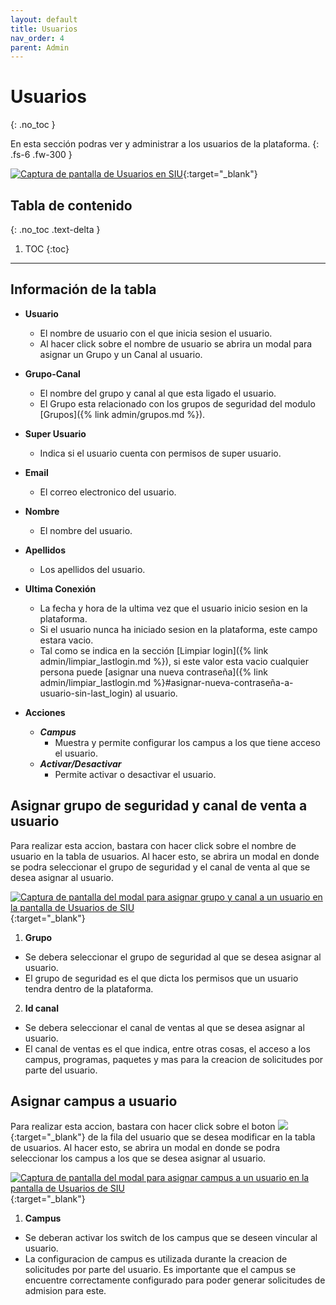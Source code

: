 ```yaml
---
layout: default
title: Usuarios
nav_order: 4
parent: Admin
---
```


# Usuarios
{: .no_toc }

En esta sección podras ver y administrar a los usuarios de la plataforma.
{: .fs-6 .fw-300 }

[![Captura de pantalla de Usuarios en SIU](../../assets/images/usuarios-index.png)](../../assets/images/usuarios-index.png){:target="_blank"}


## Tabla de contenido
{: .no_toc .text-delta }

1. TOC
{:toc}

---

## Información de la tabla

- **Usuario**
  - El nombre de usuario con el que inicia sesion el usuario.
  - Al hacer click sobre el nombre de usuario se abrira un modal para asignar un Grupo y un Canal al usuario.

- **Grupo-Canal**
  - El nombre del grupo y canal al que esta ligado el usuario.
  - El Grupo esta relacionado con los grupos de seguridad del modulo [Grupos]({% link admin/grupos.md %}).

- **Super Usuario**
  - Indica si el usuario cuenta con permisos de super usuario.

- **Email**
  - El correo electronico del usuario.

- **Nombre**
  - El nombre del usuario.

- **Apellidos**
  - Los apellidos del usuario.

- **Ultima Conexión**
  - La fecha y hora de la ultima vez que el usuario inicio sesion en la plataforma.
  - Si el usuario nunca ha iniciado sesion en la plataforma, este campo estara vacio.
  - Tal como se indica en la sección [Limpiar login]({% link admin/limpiar_lastlogin.md %}), si este valor esta vacio cualquier persona puede [asignar una nueva contraseña]({% link admin/limpiar_lastlogin.md %}#asignar-nueva-contraseña-a-usuario-sin-last_login) al usuario.

- **Acciones**
  - **_Campus_**
    - Muestra y permite configurar los campus a los que tiene acceso el usuario.
  - **_Activar/Desactivar_**
    - Permite activar o desactivar el usuario.

## Asignar grupo de seguridad y canal de venta a usuario

Para realizar esta accion, bastara con hacer click sobre el nombre de usuario en la tabla de usuarios. Al hacer esto, se abrira un modal en donde se podra seleccionar el grupo de seguridad y el canal de venta al que se desea asignar al usuario.

[![Captura de pantalla del modal para asignar grupo y canal a un usuario en la pantalla de Usuarios de SIU](../../assets/images/usuarios-modal-canalgrupo.png)](../../assets/images/usuarios-modal-canalgrupo.png){:target="_blank"}

1. **Grupo**
  - Se debera seleccionar el grupo de seguridad al que se desea asignar al usuario.
  - El grupo de seguridad es el que dicta los permisos que un usuario tendra dentro de la plataforma.

2. **Id canal**
  - Se debera seleccionar el canal de ventas al que se desea asignar al usuario.
  - El canal de ventas es el que indica, entre otras cosas, el acceso a los campus, programas, paquetes y mas para la creacion de solicitudes por parte del usuario.

## Asignar campus a usuario

Para realizar esta accion, bastara con hacer click sobre el boton [![](../../assets/images/usuarios-campus-button.png)](../../assets/images/usuarios-campus-button.png){:target="_blank"} de la fila del usuario que se desea modificar en la tabla de usuarios. Al hacer esto, se abrira un modal en donde se podra seleccionar los campus a los que se desea asignar al usuario.

[![Captura de pantalla del modal para asignar campus a un usuario en la pantalla de Usuarios de SIU](../../assets/images/usuarios-modal-campus.png)](../../assets/images/usuarios-modal-campus.png){:target="_blank"}

1. **Campus**
  - Se deberan activar los switch de los campus que se deseen vincular al usuario.
  - La configuracion de campus es utilizada durante la creacion de solicitudes por parte del usuario. Es importante que el campus se encuentre correctamente configurado para poder generar solicitudes de admision para este.